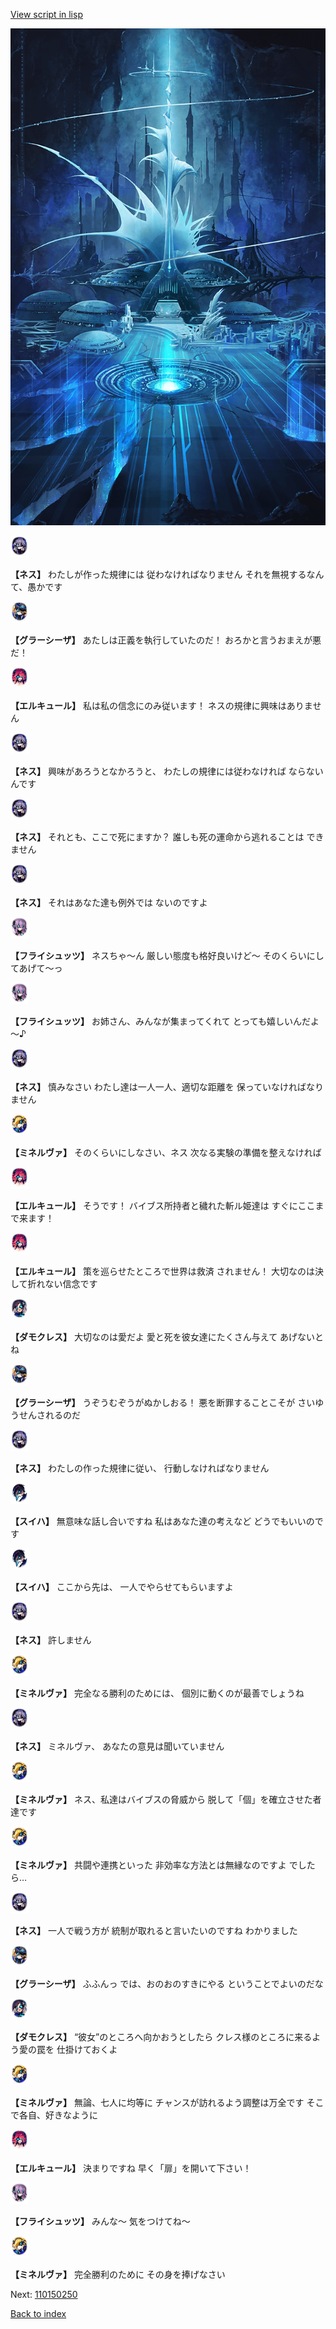 [View script in lisp](../scripts/110150240.txt)

![profound_nolight.png](../images/backgrounds/profound_nolight.png)

<img src="../images/units/3602019.png" alt="3602019.png" height="34"/>

**【ネス】**
わたしが作った規律には
従わなければなりません
それを無視するなんて、愚かです

<img src="../images/units/3302619.png" alt="3302619.png" height="34"/>

**【グラーシーザ】**
あたしは正義を執行していたのだ！
おろかと言うおまえが悪だ！

<img src="../images/units/3202519.png" alt="3202519.png" height="34"/>

**【エルキュール】**
私は私の信念にのみ従います！
ネスの規律に興味はありません

<img src="../images/units/3602019.png" alt="3602019.png" height="34"/>

**【ネス】**
興味があろうとなかろうと、
わたしの規律には従わなければ
ならないんです

<img src="../images/units/3602019.png" alt="3602019.png" height="34"/>

**【ネス】**
それとも、ここで死にますか？
誰しも死の運命から逃れることは
できません

<img src="../images/units/3602019.png" alt="3602019.png" height="34"/>

**【ネス】**
それはあなた達も例外では
ないのですよ

<img src="../images/units/3502719.png" alt="3502719.png" height="34"/>

**【フライシュッツ】**
ネスちゃ～ん
厳しい態度も格好良いけど～
そのくらいにしてあげて～っ

<img src="../images/units/3502719.png" alt="3502719.png" height="34"/>

**【フライシュッツ】**
お姉さん、みんなが集まってくれて
とっても嬉しいんだよ～♪

<img src="../images/units/3602019.png" alt="3602019.png" height="34"/>

**【ネス】**
慎みなさい
わたし達は一人一人、適切な距離を
保っていなければなりません

<img src="../images/units/3302519.png" alt="3302519.png" height="34"/>

**【ミネルヴァ】**
そのくらいにしなさい、ネス
次なる実験の準備を整えなければ

<img src="../images/units/3202519.png" alt="3202519.png" height="34"/>

**【エルキュール】**
そうです！
バイブス所持者と穢れた斬ル姫達は
すぐにここまで来ます！

<img src="../images/units/3202519.png" alt="3202519.png" height="34"/>

**【エルキュール】**
策を巡らせたところで世界は救済
されません！
大切なのは決して折れない信念です

<img src="../images/units/3103519.png" alt="3103519.png" height="34"/>

**【ダモクレス】**
大切なのは愛だよ
愛と死を彼女達にたくさん与えて
あげないとね

<img src="../images/units/3302619.png" alt="3302619.png" height="34"/>

**【グラーシーザ】**
うぞうむぞうがぬかしおる！
悪を断罪することこそが
さいゆうせんされるのだ

<img src="../images/units/3602019.png" alt="3602019.png" height="34"/>

**【ネス】**
わたしの作った規律に従い、
行動しなければなりません

<img src="../images/units/3401719.png" alt="3401719.png" height="34"/>

**【スイハ】**
無意味な話し合いですね
私はあなた達の考えなど
どうでもいいのです

<img src="../images/units/3401719.png" alt="3401719.png" height="34"/>

**【スイハ】**
ここから先は、
一人でやらせてもらいますよ

<img src="../images/units/3602019.png" alt="3602019.png" height="34"/>

**【ネス】**
許しません

<img src="../images/units/3302519.png" alt="3302519.png" height="34"/>

**【ミネルヴァ】**
完全なる勝利のためには、
個別に動くのが最善でしょうね

<img src="../images/units/3602019.png" alt="3602019.png" height="34"/>

**【ネス】**
ミネルヴァ、
あなたの意見は聞いていません

<img src="../images/units/3302519.png" alt="3302519.png" height="34"/>

**【ミネルヴァ】**
ネス、私達はバイブスの脅威から
脱して「個」を確立させた者達です

<img src="../images/units/3302519.png" alt="3302519.png" height="34"/>

**【ミネルヴァ】**
共闘や連携といった
非効率な方法とは無縁なのですよ
でしたら…

<img src="../images/units/3602019.png" alt="3602019.png" height="34"/>

**【ネス】**
一人で戦う方が
統制が取れると言いたいのですね
わかりました

<img src="../images/units/3302619.png" alt="3302619.png" height="34"/>

**【グラーシーザ】**
ふふんっ
では、おのおのすきにやる
ということでよいのだな

<img src="../images/units/3103519.png" alt="3103519.png" height="34"/>

**【ダモクレス】**
“彼女”のところへ向かおうとしたら
クレス様のところに来るよう愛の罠を
仕掛けておくよ

<img src="../images/units/3302519.png" alt="3302519.png" height="34"/>

**【ミネルヴァ】**
無論、七人に均等に
チャンスが訪れるよう調整は万全です
そこで各自、好きなように

<img src="../images/units/3202519.png" alt="3202519.png" height="34"/>

**【エルキュール】**
決まりですね
早く「扉」を開いて下さい！

<img src="../images/units/3502719.png" alt="3502719.png" height="34"/>

**【フライシュッツ】**
みんな～
気をつけてね～

<img src="../images/units/3302519.png" alt="3302519.png" height="34"/>

**【ミネルヴァ】**
完全勝利のために
その身を捧げなさい


Next: [110150250](110150250.md)

[Back to index](index.md)
